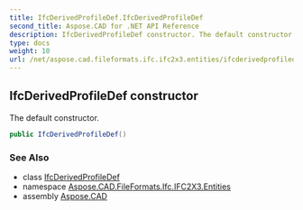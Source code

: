 ```yaml
---
title: IfcDerivedProfileDef.IfcDerivedProfileDef
second_title: Aspose.CAD for .NET API Reference
description: IfcDerivedProfileDef constructor. The default constructor
type: docs
weight: 10
url: /net/aspose.cad.fileformats.ifc.ifc2x3.entities/ifcderivedprofiledef/ifcderivedprofiledef/
---
```

## IfcDerivedProfileDef constructor

The default constructor.

```csharp
public IfcDerivedProfileDef()
```

### See Also

* class [IfcDerivedProfileDef](../)
* namespace [Aspose.CAD.FileFormats.Ifc.IFC2X3.Entities](../../ifcderivedprofiledef/)
* assembly [Aspose.CAD](../../../)


